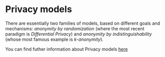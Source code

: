# Privacy models

There are essentially two families of models, based on different goals and mechanisms: *anonymity by randomization* (where the most recent paradigm is *Differential Privacy*) and *anonymity by indistinguishability* (whose most famous example is *k-anonymity*).

You can find futher information about Privacy models [here](../../Privacy_and_Data_Governance/L1.privacy_model.md)
